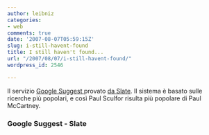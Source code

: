 ```yaml
---
author: leibniz
categories:
- web
comments: true
date: '2007-08-07T05:59:15Z'
slug: i-still-havent-found
title: I still haven't found...
url: "/2007/08/07/i-still-havent-found/"
wordpress_id: 2546

---
```

Il servizio [Google Suggest ](http://labs.google.com/suggest)provato [da Slate](http://www.slate.com/id/2171669/nav/tap1/). Il sistema è basato sulle ricerche più popolari, e così Paul Sculfor risulta più popolare di Paul McCartney.

### Google Suggest - Slate 
